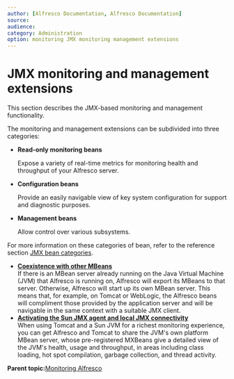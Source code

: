 ```yaml
---
author: [Alfresco Documentation, Alfresco Documentation]
source: 
audience: 
category: Administration
option: monitoring JMX monitoring management extensions
---
```


# JMX monitoring and management extensions

This section describes the JMX-based monitoring and management functionality.

The monitoring and management extensions can be subdivided into three categories:

-   **Read-only monitoring beans**

    Expose a variety of real-time metrics for monitoring health and throughput of your Alfresco server.

-   **Configuration beans**

    Provide an easily navigable view of key system configuration for support and diagnostic purposes.

-   **Management beans**

    Allow control over various subsystems.


For more information on these categories of bean, refer to the reference section [JMX bean categories](jmx-reference.md).

-   **[Coexistence with other MBeans](../concepts/jmx-mbeans.md)**  
If there is an MBean server already running on the Java Virtual Machine \(JVM\) that Alfresco is running on, Alfresco will export its MBeans to that server. Otherwise, Alfresco will start up its own MBean server. This means that, for example, on Tomcat or WebLogic, the Alfresco beans will compliment those provided by the application server and will be navigable in the same context with a suitable JMX client.
-   **[Activating the Sun JMX agent and local JMX connectivity](../tasks/jmx-activate.md)**  
When using Tomcat and a Sun JVM for a richest monitoring experience, you can get Alfresco and Tomcat to share the JVM's own platform MBean server, whose pre-registered MXBeans give a detailed view of the JVM's health, usage and throughput, in areas including class loading, hot spot compilation, garbage collection, and thread activity.

**Parent topic:**[Monitoring Alfresco](../concepts/monitoring-intro.md)

